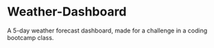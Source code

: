 # Weather-Dashboard
A 5-day weather forecast dashboard, made for a challenge in a coding bootcamp class.
